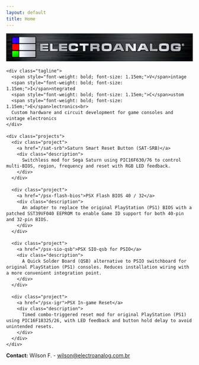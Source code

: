 ```yaml
---
layout: default
title: Home
---
```


<div class="home">
	<img src="/img/electroanalog_logo.png" alt="Electroanalog" class="logo" />

	<div class="tagline">
	  <span style="font-weight: bold; font-size: 1.15em;">V</span>intage 
	  <span style="font-weight: bold; font-size: 1.15em;">I</span>ntegrated 
	  <span style="font-weight: bold; font-size: 1.15em;">C</span>ustom 
	  <span style="font-weight: bold; font-size: 1.15em;">E</span>lectronics<br>
	  Custom hardware and circuit development for game consoles and vintage electronics
	</div>

	<div class="projects">
	  <div class="project">
		<a href="/sat-srb">Saturn Smart Reset Button (SAT-SRB)</a>
		<div class="description">
		  Switchless mod for Sega Saturn using PIC16F630/76 to control multi-BIOS, region, frequency and reset with RGB LED feedback.
		</div>
	  </div>

	  <div class="project">
		<a href="/psx-flash-bios">PSX Flash BIOS 40 / 32</a>
		<div class="description">
		  An adapter to replace the original PlayStation (PS1) BIOS with a patched SST39VF040 EEPROM to enable Game ID support for both 40-pin and 32-pin BIOS.
		</div>
	  </div>

	  <div class="project">
		<a href="/psx-sio-qsb">PSX SIO-qsb for PSIO</a>
		<div class="description">
		  A Quick Solder Board (QSB) alternative to PSIO switchboard for original PlayStation (PS1) consoles. Reduces installation wiring with a more convenient integration point.
		</div>
	  </div>

	  <div class="project">
		<a href="/psx-igr">PSX In-game Reset</a>
		<div class="description">
		  Timed combo-triggered reset mod for original PlayStation (PS1) using PIC16F18325/26, with LED feedback and button hold delay to avoid unintended resets.
		</div>
	  </div>
	</div>
</div>
<footer class="footer">
  <div class="contact">
    <strong>Contact:</strong> Wilson F. - <a href="mailto:wilson@electroanalog.com.br">wilson@electroanalog.com.br</a>
  </div>
</footer>
